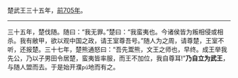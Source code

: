 楚武王三十五年，[前705年](公元/前750年~前701年.md)。

---

三十五年，楚伐随。随曰：“我无罪。”楚曰：“我蛮夷也。今诸侯皆为叛相侵或相杀。我有敝甲，欲以观中国之政，请王室尊吾号。”随人为之周，请尊楚，王室不听，还报楚。三十七年，楚熊通怒曰：“吾先鬻熊，文王之师也，早终。成王举我先公，乃以子男田令居楚，蛮夷皆率服，而王不加位，我自尊耳!”**乃自立为武王**，与随人盟而去。于是始开濮`pú`地而有之。